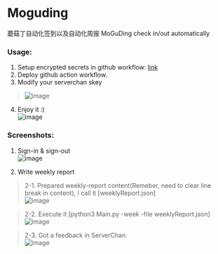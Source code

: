 # Moguding
蘑菇丁自动化签到以及自动化周报
MoGuDing check in/out automatically

### Usage:   
1. Setup encrypted secrets in github workflow: [link](https://docs.github.com/cn/actions/reference/encrypted-secrets)  
2. Deploy github action workflow.  
3. Modify your serverchan skey  
> ![image](https://user-images.githubusercontent.com/30458572/116025058-2b755080-a682-11eb-9633-1d7d88fe09f9.png)
4. Enjoy it :)  
![image](https://user-images.githubusercontent.com/30458572/115913879-c532d700-a4a3-11eb-9f4c-8b4a82aef996.png)

### Screenshots:
1. Sign-in & sign-out  
![image](https://user-images.githubusercontent.com/30458572/115913491-3faf2700-a4a3-11eb-82be-d284cdf114bd.png)

2. Write weekly report
> 2-1. Prepared weekly-report content(Remeber, need to clear line break in content), I call it [weeklyReport.json]  
> ![image](https://user-images.githubusercontent.com/30458572/116024456-d08f2980-a680-11eb-8612-60574c205bce.png)

> 2-2. Execute it [python3 Main.py -week -file weeklyReport.json]  
> ![image](https://user-images.githubusercontent.com/30458572/116024755-780c5c00-a681-11eb-917d-06dfb508e362.png)

> 2-3. Got a feedback in ServerChan.  
> ![image](https://user-images.githubusercontent.com/30458572/116024853-b73aad00-a681-11eb-836b-893392866ba7.png)

